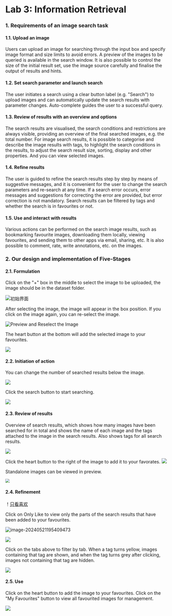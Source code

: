 # Lab 3: Information Retrieval
### 1. Requirements of an image search task
#### 1.1. Upload an image  
Users can upload an image for searching through the input box and specify image format and size limits to avoid errors. A preview of the images to be queried is available in the search window. It is also possible to control the size of the initial result set, use the image source carefully and finalise the output of results and hints. 
#### 1.2. Set search parameter and launch search  
The user initiates a search using a clear button label (e.g. "Search") to upload images and can automatically update the search results with parameter changes. Auto-complete guides the user to a successful query.  
#### 1.3. Review of results with an overview and options 
The search results are visualised, the search conditions and restrictions are always visible, providing an overview of the final searched images, e.g. the total number. For image search results, it is possible to categorise and describe the image results with tags, to highlight the search conditions in the results, to adjust the search result size, sorting, display and other properties. And you can view selected images.  
#### 1.4. Refine results 
The user is guided to refine the search results step by step by means of suggestive messages, and it is convenient for the user to change the search parameters and re-search at any time. If a search error occurs, error messages and suggestions for correcting the error are provided, but error correction is not mandatory. Search results can be filtered by tags and whether the search is in favourites or not.
#### 1.5. Use and interact with results
Various actions can be performed on the search image results, such as bookmarking favourite images, downloading them locally, viewing favourites, and sending them to other apps via email, sharing, etc. It is also possible to comment, rate, write annotations, etc. on the images.  
### 2. Our design and implementation of Five-Stages
#### 2.1. Formulation  

Click on the "+" box in the middle to select the image to be uploaded, the image should be in the dataset folder.

![初始界面](.\images\1.jpg)



After selecting the image, the image will appear in the box position. If you click on the image again, you can re-select the image.

![Preview and Reselect the Image](.\images\2.png)



The heart button at the bottom will add the selected image to your favourites.   

![](.\images\3.png)



#### 2.2. Initiation of action  

You can change the number of searched results below the image.

![](.\images\4.jpg)



Click the search button to start searching.  

![](.\images\5.png)





#### 2.3. Review of results

Overview of search results, which shows how many images have been searched for in total and shows the name of each image and the tags attached to the image in the search results. Also shows tags for all search results. 

![](.\images\6.png)





Click the heart button to the right of the image to add it to your favorates.
![](.\images\8.jpg)

Standalone images can be viewed in preview.

<img src=".\images\7.jpg" style="zoom:80%;" />

#### 2.4. Refinement
  ！[只看喜欢]() 

Click on Only Like to view only the parts of the search results that have been added to your favourites.

![image-20240521195409473](.\images\9.png)

![](D:\vs_temp\images\10.png)



Click on the tabs above to filter by tab. When a tag turns yellow, images containing that tag are shown, and when the tag turns grey after clicking, images not containing that tag are hidden.

![](D:\vs_temp\images\11.jpg)



#### 2.5. Use

Click on the heart button to add the image to your favourites. Click on the "My Favourites" button to view all favourited images for management.

![](.\images\12.png)

